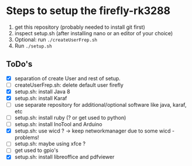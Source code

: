 Steps to setup the firefly-rk3288
=================================
1. get this repository (probably needed to install git first)
2. inspect setup.sh (after installing nano or an editor of your choice)
3. Optional: run `./createUserFrep.sh`
4. Run `./setup.sh`

ToDo's
------
- [x] separation of create User and rest of setup.
- [ ] createUserFrep.sh: delete default user firefly
- [x] setup.sh: install Java 8
- [x] setup.sh: install Karaf
- [ ] use separate repository for additional/optional software like java, karaf, etc
- [ ] setup.sh: install ruby (? or get used to python)
- [ ] setup.sh: install InoTool and Arduino
- [x] setup.sh: use wicd ? -> keep networkmanager due to some wicd - problems!
- [ ] setup.sh: maybe using xfce ?
- [ ] get used to gpio's 
- [x] setup.sh: install libreoffice and pdfviewer
